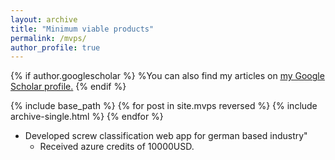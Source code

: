 ```yaml
---
layout: archive
title: "Minimum viable products"
permalink: /mvps/
author_profile: true
---
```


{% if author.googlescholar %}
  %You can also find my articles on <u><a href="{{author.googlescholar}}">my Google Scholar profile</a>.</u>
{% endif %}

{% include base_path %}
{% for post in site.mvps reversed %}
  {% include archive-single.html %}
{% endfor %}


* Developed screw classification web app for german based industry" 
  * Received azure credits of 10000USD.
